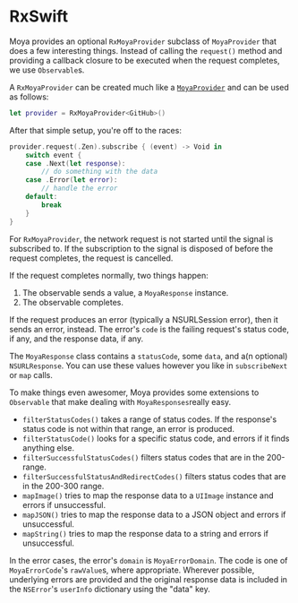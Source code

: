 RxSwift
=======

Moya provides an optional `RxMoyaProvider` subclass of
`MoyaProvider` that does a few interesting things. Instead of
calling the `request()` method and providing a callback closure
to be executed when the request completes, we use `Observable`s.

A `RxMoyaProvider` can be created much like a
[`MoyaProvider`](Providers.md) and can be used as follows:

```swift
let provider = RxMoyaProvider<GitHub>()
```

After that simple setup, you're off to the races:

```swift
provider.request(.Zen).subscribe { (event) -> Void in
    switch event {
    case .Next(let response):
        // do something with the data
    case .Error(let error):
        // handle the error
    default:
        break
    }
}
```

For `RxMoyaProvider`, the network request is not started
until the signal is subscribed to. If the subscription to the signal
is disposed of before the request completes, the request is cancelled.

If the request completes normally, two things happen:

1. The observable sends a value, a `MoyaResponse` instance.
2. The observable completes.

If the request produces an error (typically a NSURLSession error),
then it sends an error, instead. The error's `code` is the failing
request's status code, if any, and the response data, if any.

The `MoyaResponse` class contains a `statusCode`, some `data`,
and a(n optional) `NSURLResponse`. You can use these values however
you like in `subscribeNext` or `map` calls.

To make things even awesomer, Moya provides some extensions to
`Observable` that make dealing with `MoyaResponses`really easy.

- `filterStatusCodes()` takes a range of status codes. If the
  response's status code is not within that range, an error is
  produced.
- `filterStatusCode()` looks for a specific status code, and errors
  if it finds anything else.
- `filterSuccessfulStatusCodes()` filters status codes that
  are in the 200-range.
- `filterSuccessfulStatusAndRedirectCodes()` filters status codes
  that are in the 200-300 range.
- `mapImage()` tries to map the response data to a `UIImage` instance
  and errors if unsuccessful.
- `mapJSON()` tries to map the response data to a JSON object and
  errors if unsuccessful.
- `mapString()` tries to map the response data to a string and
  errors if unsuccessful.

In the error cases, the error's `domain` is `MoyaErrorDomain`. The code
is one of `MoyaErrorCode`'s `rawValue`s, where appropriate. Wherever
possible, underlying errors are provided and the original response
data is included in the `NSError`'s `userInfo` dictionary using the
"data" key.
